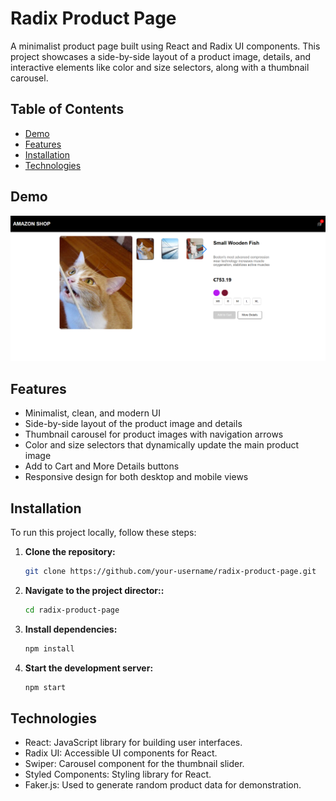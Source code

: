 # Radix Product Page

A minimalist product page built using React and Radix UI components. This project showcases a side-by-side layout of a product image, details, and interactive elements like color and size selectors, along with a thumbnail carousel.

## Table of Contents

- [Demo](#demo)
- [Features](#features)
- [Installation](#installation)
- [Technologies](#technologies)


## Demo

![Product Page Screenshot](./public/Screenshot.png)

## Features

- Minimalist, clean, and modern UI
- Side-by-side layout of the product image and details
- Thumbnail carousel for product images with navigation arrows
- Color and size selectors that dynamically update the main product image
- Add to Cart and More Details buttons
- Responsive design for both desktop and mobile views

## Installation

To run this project locally, follow these steps:

1. **Clone the repository:**
   ```bash
   git clone https://github.com/your-username/radix-product-page.git

2. **Navigate to the project director::**
   ```bash
   cd radix-product-page

3. **Install dependencies:**
   ```bash
   npm install

4. **Start the development server:**
   ```bash
   npm start

## Technologies
- React: JavaScript library for building user interfaces.
- Radix UI: Accessible UI components for React.
- Swiper: Carousel component for the thumbnail slider.
- Styled Components: Styling library for React.
- Faker.js: Used to generate random product data for demonstration.